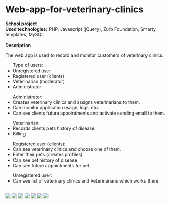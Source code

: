 # Web-app-for-veterinary-clinics
<b>School project</b> <br>
<b>Used technologies:</b> PHP, Javascript (jQuery), Zurb Foundation, Smarty templates, MySQL<br><br>
<b>Description</b>
<p>The web app is used to record and monitor customers of veterinary clinics.</p>
<ul>Type of users:
	<li>Unregistered user</li>
	<li>Registered user (clients)</li>
	<li>Veterinarian (moderator)</li>
	<li>Administrator</li>
</ul>
<ul>Administrator:
	<li>Creates veterinary clinics and assigns veterinarians to them.</li>
  <li>Can monitor application usage, logs, etc.</li>
	<li>Can see clients future appointments and activate sending email to them.</li>
</ul>
<ul>Veterinarian:
	<li>Records clients pets history of disease.</li>
	<li>Billing</li>
</ul>
<ul>Registered user (clients):
<li>Can see veterinary clinics and choose one of them.</li>
<li>Enter their pets (creates profiles)</li>	
<li>Can see pet history of disease</li>
<li>Can see future appointments for pet</li>
</ul>	
<ul>Unregistered user:
<li>Can see list of veterinary clinics and Veterinarians which works there</li>
</ul>		
<br>
<img src="http://res.cloudinary.com/dffww0cvc/image/upload/v1428160073/agora.profile_gl56a7.png">
<img src="https://res.cloudinary.com/dffww0cvc/image/upload/v1439888863/Screenshot_2_rrhjii.jpg">
<img src="https://res.cloudinary.com/dffww0cvc/image/upload/v1439888032/admin1_oolaz7.png">
<img src="https://res.cloudinary.com/dffww0cvc/image/upload/v1439888051/admin2_iuiplp.png">
<img src="https://res.cloudinary.com/dffww0cvc/image/upload/v1439888038/vet1_x4wo6o.png">
<img src="https://res.cloudinary.com/dffww0cvc/image/upload/v1439888038/vet2_z3kyjl.png">
<img src="https://res.cloudinary.com/dffww0cvc/image/upload/v1439888048/kor1_yb81ks.png">

